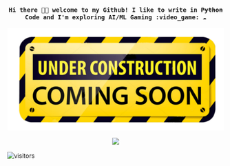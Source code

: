 <h4 align="center"><samp> Hi there 👋🏾  welcome to my Github! I like to write in <s>Python</s> Code and I'm exploring AI/ML Gaming :video_game: ☁️ </samp></h4>

  ![Under Construction](https://raw.githubusercontent.com/ferricoxide/ferricoxide/master/images/Under-Construction-Sign.png)
<p align="center">
  <img width="250" src="https://media.giphy.com/media/jIgXf4hgbHCeKiXpvt/giphy.gif">
</p>
<!-- ![Peek 2020-07-09 15-53](https://user-images.githubusercontent.com/7910856/87048834-84abea80-c1fc-11ea-9342-27b96a046ba4.gif)

<p  align="center">
  <img src="https://raw.githubusercontent.com/mmphego/mmphego/master/profile-summary-card-output/default/0-profile-details.svg" alt="github stats"></br>
  <img src="https://raw.githubusercontent.com/mmphego/mmphego/master/profile-summary-card-output/default/1-repos-per-language.svg">
  <img src="https://raw.githubusercontent.com/mmphego/mmphego/master/profile-summary-card-output/default/2-most-commit-language.svg"></br></p> -->

![visitors](https://visitor-badge.glitch.me/badge?page_id=chintsapple.id)

<!-- <img height="32" width="32" src="https://cdn.jsdelivr.net/npm/simple-icons@v5/icons/[ICON SLUG].svg" />
     <img height="32" width="32" src="https://unpkg.com/simple-icons@v5/icons/[ICON SLUG].svg" />
 put icon path or src for our image -->

<!--
**chintsapple/chintsapple** is a ✨ _special_ ✨ repository because its `README.md` (this file) appears on your GitHub profile.

Here are some ideas to get you started:

- 🔭 I’m currently working on ...
- 🌱 I’m currently learning ...
- 👯 I’m looking to collaborate on ...
- 🤔 I’m looking for help with ...
- 💬 Ask me about ...
- 📫 How to reach me: ...
- 😄 Pronouns: ...
- ⚡ Fun fact: ...
-->
